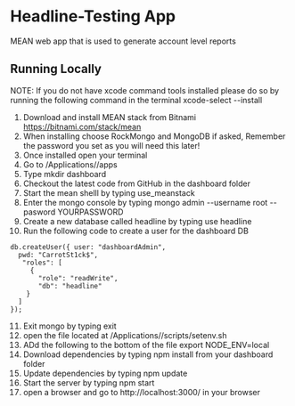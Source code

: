 # Headline-Testing App
MEAN web app that is used to generate account level reports

## Running Locally ##
NOTE: If you do not have xcode command tools installed please do so by running the following command in the terminal xcode-select --install

1. Download and install MEAN stack from Bitnami https://bitnami.com/stack/mean
2. When installing choose RockMongo and MongoDB if asked, Remember the password you set as you will need this later! 
3. Once installed open your terminal
4. Go to /Applications/<your-mean-stack-version>/apps
5. Type mkdir dashboard
6. Checkout the latest code from GitHub in the dashboard folder
7. Start the mean shelll by typing use_meanstack
8. Enter the mongo console by typing mongo admin --username root --pasword YOURPASSWORD
9. Create a new database called headline by typing use headline
10. Run the following code to create a user for the dashboard DB
```
db.createUser({ user: "dashboardAdmin",
  pwd: "CarrotSt1ck$",
   "roles": [
     {
       "role": "readWrite",
       "db": "headline" 
    } 
  ]
});
```
11. Exit mongo by typing exit
12. open the file located at /Applications/<your-mean-stack>/scripts/setenv.sh
13. ADd the following to the bottom of the file export NODE_ENV=local
14. Download dependencies by typing npm install from your dashboard folder
15. Update dependencies by typing npm update
16. Start the server by typing npm start
17. open a browser and go to http://localhost:3000/ in your browser
